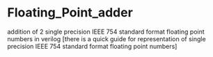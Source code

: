 # Floating_Point_adder
addition of 2 single precision IEEE 754 standard format floating point numbers in verilog 
[there is a quick guide for representation of  single precision IEEE 754 standard format floating point numbers]
